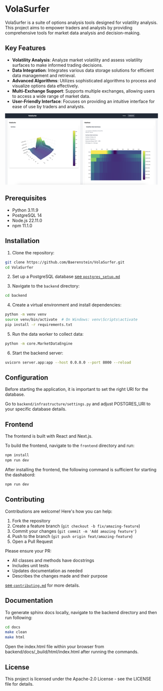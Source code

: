 # VolaSurfer

VolaSurfer is a suite of options analysis tools designed for volatility analysis. This project aims to empower traders and analysts by providing comprehensive tools for market data analysis and decision-making.

## Key Features

- **Volatility Analysis**: Analyze market volatility and assess volatility surfaces to make informed trading decisions.
- **Data Integration**: Integrates various data storage solutions for efficient data management and retrieval.
- **Advanced Algorithms**: Utilizes sophisticated algorithms to process and visualize options data effectively.
- **Multi-Exchange Support**: Supports multiple exchanges, allowing users to access a wide range of market data.
- **User-Friendly Interface**: Focuses on providing an intuitive interface for ease of use by traders and analysts.

![VolaSurfer Dashboard](doc/img/VolaSurferDashboard.png)

## Prerequisites

- Python 3.11.9
- PostgreSQL 14
- Node.js 22.11.0
- npm 11.1.0

## Installation

1. Clone the repository:
```bash
git clone https://github.com/Baerenstein/VolaSurfer.git
cd VolaSurfer
```

2. Set up a PostgreSQL database 
[see `postgres_setup.md`](doc/postgres_setup.md)

3. Navigate to the `backend` directory:
```bash
cd backend
```

4. Create a virtual environment and install dependencies:
```bash
python -m venv venv
source venv/bin/activate  # On Windows: venv\Scripts\activate
pip install -r requirements.txt
```

5. Run the data worker to collect data:
```bash
python -m core.MarketDataEngine
```

6. Start the backend server:
```bash
uvicorn server.app:app --host 0.0.0.0 --port 8000 --reload
```

## Configuration

Before starting the application, it is important to set the right URI for the database.

Go to `backend/infrastructure/settings.py` and adjust POSTGRES_URI to your specific database details.


## Frontend

The frontend is built with React and Next.js.

To build the frontend, navigate to the `frontend` directory and run:
```bash
npm install
npm run dev
```

After installing the frontend, the following command is sufficient for starting the dashabord:

```bash
npm run dev
```

## Contributing

Contributions are welcome! Here's how you can help:

1. Fork the repository
2. Create a feature branch (`git checkout -b fix/amazing-feature`)
3. Commit your changes (`git commit -m 'Add amazing feature'`)
4. Push to the branch (`git push origin feat/amazing-feature`)
5. Open a Pull Request

Please ensure your PR:
- All classes and methods have docstrings
- Includes unit tests
- Updates documentation as needed
- Describes the changes made and their purpose

[see `contributing.md`](doc/contributing.md) for more details.

## Documentation
To generate sphinx docs locally, navigate to the backend directory and then run following:

```bash
cd docs
make clean
make html
```

Open the index.html file within your browser from backend/docs/_build/html/index.html after running the commands.

## License

This project is licensed under the Apache-2.0 License - see the LICENSE file for details.